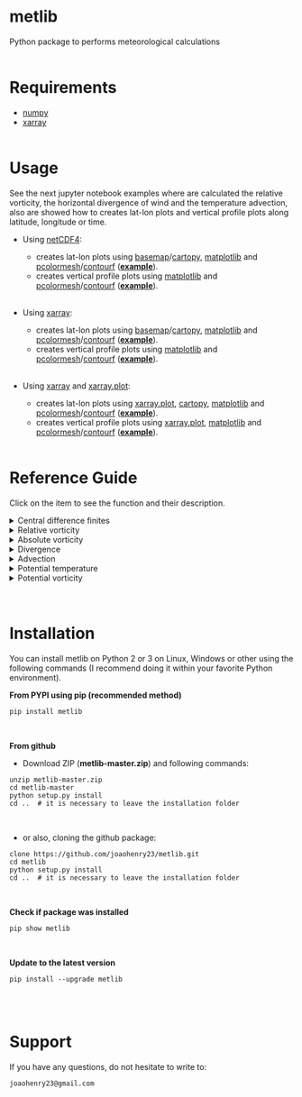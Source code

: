 # metlib
Python package to performs meteorological calculations
<br><br>

# Requirements
- [numpy](https://numpy.org/)
- [xarray](http://xarray.pydata.org/en/stable/)
<br><br>

# Usage
See the next jupyter notebook examples where are calculated the relative vorticity, the horizontal divergence of wind and the temperature advection, also are showed how to creates lat-lon plots and vertical profile plots along latitude, longitude or time.

- Using [netCDF4](https://github.com/Unidata/netcdf4-python):
  * creates lat-lon plots using [basemap](https://matplotlib.org/basemap/)/[cartopy](https://scitools.org.uk/cartopy/docs/latest/), [matplotlib](https://matplotlib.org/) and [pcolormesh](https://matplotlib.org/3.1.1/api/_as_gen/matplotlib.pyplot.pcolormesh.html)/[contourf](https://matplotlib.org/api/_as_gen/matplotlib.pyplot.contourf.html) (**[example](https://github.com/joaohenry23/metlib/blob/master/examples/ex01.ipynb)**).
  * creates vertical profile plots using [matplotlib](https://matplotlib.org/) and [pcolormesh](https://matplotlib.org/3.1.1/api/_as_gen/matplotlib.pyplot.pcolormesh.html)/[contourf](https://matplotlib.org/api/_as_gen/matplotlib.pyplot.contourf.html) (**[example](https://github.com/joaohenry23/metlib/blob/master/examples/ex04.ipynb)**).<br><br>

- Using [xarray](http://xarray.pydata.org/en/stable/):
  * creates lat-lon plots using [basemap](https://matplotlib.org/basemap/)/[cartopy](https://scitools.org.uk/cartopy/docs/latest/), [matplotlib](https://matplotlib.org/) and [pcolormesh](https://matplotlib.org/3.1.1/api/_as_gen/matplotlib.pyplot.pcolormesh.html)/[contourf](https://matplotlib.org/api/_as_gen/matplotlib.pyplot.contourf.html) (**[example](https://github.com/joaohenry23/metlib/blob/master/examples/ex02.ipynb)**).
  * creates vertical profile plots using [matplotlib](https://matplotlib.org/) and [pcolormesh](https://matplotlib.org/3.1.1/api/_as_gen/matplotlib.pyplot.pcolormesh.html)/[contourf](https://matplotlib.org/api/_as_gen/matplotlib.pyplot.contourf.html) (**[example](https://github.com/joaohenry23/metlib/blob/master/examples/ex05.ipynb)**).<br><br>

- Using [xarray](http://xarray.pydata.org/en/stable/) and [xarray.plot](http://xarray.pydata.org/en/stable/plotting.html):
  * creates lat-lon plots using [xarray.plot](http://xarray.pydata.org/en/stable/plotting.html), [cartopy](https://scitools.org.uk/cartopy/docs/latest/), [matplotlib](https://matplotlib.org/) and [pcolormesh](https://matplotlib.org/3.1.1/api/_as_gen/matplotlib.pyplot.pcolormesh.html)/[contourf](https://matplotlib.org/api/_as_gen/matplotlib.pyplot.contourf.html) (**[example](https://github.com/joaohenry23/metlib/blob/master/examples/ex03.ipynb)**).
  * creates vertical profile plots using [xarray.plot](http://xarray.pydata.org/en/stable/plotting.html), [matplotlib](https://matplotlib.org/) and [pcolormesh](https://matplotlib.org/3.1.1/api/_as_gen/matplotlib.pyplot.pcolormesh.html)/[contourf](https://matplotlib.org/api/_as_gen/matplotlib.pyplot.contourf.html) (**[example](https://github.com/joaohenry23/metlib/blob/master/examples/ex06.ipynb)**).
<br><br>

# Reference Guide
Click on the item to see the function and their description.
<details><summary>Central difference finites</summary>
<br>

**cdiff**(Field, Dim)
```
   Calculates a centered finite difference of Numpy array or Xarray.DataArray.
   The function use a fortran subroutine to perform a quick calculation.


   Parameters
   ----------
   Field: Numpy array or Xarray.DataArray
          Their structure can be:
          - 1D [x]
          - 2D [y,x]
          - 3D [z,y,x]
          - 4D [t,z,y,x]

   Dim: String (str)
        Defines axis of derivative and can be 'X', 'Y', 'Z', 'T'.


   Returns
   -------
   CDIFF: Numpy array or Xarray.DataArray
          Centered finite difference in Dim of Field. The shape is the same that input(Field).
```
<br>
</details>

<details><summary>Relative vorticity</summary>
<br>

**relative_vorticity**(UComp, VComp, Lon=None, Lat=None)
```
   Calculates the relative vorticity of horizontal wind.


   Parameters
   ----------
   UComp: Numpy array or Xarray.DataArray
          Zonal component of wind. Their structure can be:
          - 2D [y,x]
          - 3D [z,y,x] or [t,y,x]
          - 4D [t,z,y,x]

   VComp: Numpy array or Xarray.DataArray
          Meridional component of wind. Their structure can be:
          - 2D [y,x]
          - 3D [z,y,x] or [t,y,x]
          - 4D [t,z,y,x]

   Lon: Numpy array
        2D array with the longitudes of UComp and VComp.
        If UComp and VComp are xarray.DataArray is not necessary define this parameter.

   Lat: Numpy array
        2D array with the latitudes of UComp and VComp.
        If UComp and VComp are xarray.DataArray is not necessary define this parameter.


   Returns
   -------
   vor: Numpy array or Xarray.DataArray
        Relative vorticity of Ucomp and Vcomp [s**-1]
```
<br>
</details>

<details><summary>Absolute vorticity</summary>
<br>

**absolute_vorticity**(UComp, VComp, Lon=None, Lat=None)
```
   Calculates the absolute vorticity of horizontal wind.


   Parameters
   ----------
   UComp: Numpy array or Xarray.DataArray
          Zonal component of wind. Their structure can be:
          - 2D [y,x]
          - 3D [z,y,x] or [t,y,x]
          - 4D [t,z,y,x]

   VComp: Numpy array or Xarray.DataArray
          Meridional component of wind. Their structure can be:
          - 2D [y,x]
          - 3D [z,y,x] or [t,y,x]
          - 4D [t,z,y,x]

   Lon: Numpy array
        2D array with the longitudes of UComp and VComp.
        If UComp and VComp are xarray.DataArray is not necessary define this parameter.

   Lat: Numpy array
        2D array with the latitudes of UComp and VComp.
        If UComp and VComp are xarray.DataArray is not necessary define this parameter.


   Returns
   -------
   avor: Numpy array or Xarray.DataArray
         Absolute relative vorticity of Ucomp and Vcomp [s**-1]
```
<br>
</details>

<details><summary>Divergence</summary>
<br>

**divergence**(UComp, VComp, Lon=None, Lat=None)
```
   Calculates the divergence of horizontal wind or some vector field.


   Parameters
   ----------
   UComp: Numpy array or Xarray.DataArray
          Zonal component of wind. Their structure can be:
          - 2D [y,x]
          - 3D [z,y,x] or [t,y,x]
          - 4D [t,z,y,x]

   VComp: Numpy array or Xarray.DataArray
          Meridional component of wind. Their structure can be:
          - 2D [y,x]
          - 3D [z,y,x] or [t,y,x]
          - 4D [t,z,y,x]

   Lon: Numpy array
        2D array with the longitudes of UComp and VComp.
        If UComp and VComp are xarray.DataArray is not necessary define this parameter.

   Lat: Numpy array
        2D array with the latitudes of UComp and VComp.
        If UComp and VComp are xarray.DataArray is not necessary define this parameter.


   Returns
   -------
   div: Numpy array or Xarray.DataArray
        Horizontal divergence of Ucomp and Vcomp [1/s]
        Negative divergence is also known as convergence.
```
<br>
</details>

<details> <summary>Advection</summary>
<br>

**advection**(Field, UComp, VComp, Lon=None, Lat=None)
```
   Calculates the horizontal adveccion of Field. 


   Parameters
   ----------
   Field: Numpy array or Xarray.DataArray
          Their structure can be:
          - 2D [y,x]
          - 3D [z,y,x] or [t,y,x]
          - 4D [t,z,y,x]

   UComp: Numpy array or Xarray.DataArray
          Zonal component of wind. Their structure can be:
          - 2D [y,x]
          - 3D [z,y,x] or [t,y,x]
          - 4D [t,z,y,x]

   VComp: Numpy array or Xarray.DataArray
          Meridional component of wind. Their structure can be:
          - 2D [y,x]
          - 3D [z,y,x] or [t,y,x]
          - 4D [t,z,y,x]

   Lon: Numpy array
        2D array with the longitudes of UComp and VComp.
        If UComp and VComp are xarray.DataArray is not necessary define this parameter.

   Lat: Numpy array
        2D array with the latitudes of UComp and VComp.
        If UComp and VComp are xarray.DataArray is not necessary define this parameter.


   Returns
   -------
   adv: Numpy array or Xarray.DataArray
        Horizontal advection of Field [Field_units/s]
```
<br>
</details>

<details><summary>Potential temperature</summary>
<br>

**potential_temperature**(Temperature, Levels=None)
```
   Calculates the potential temperature.


   Parameters
   ----------
   Temperature: Numpy array or Xarray.DataArray
                Temperature field in Kelvin. Their structure can be:
                - 2D [y,x]
                - 3D [z,y,x] or [t,y,x]
                - 4D [t,z,y,x]


   Levels: Numpy array
           1D array with pressure levels of Temperature.


   Returns
   -------
   PTemp: Numpy array or Xarray.DataArray
          Potential temperature [K].
```
<br>
</details>

<details><summary>Potential vorticity</summary>
<br>

**potential_vorticity**(Temperature, UComp, VComp, Lon=None, Lat=None, Levels=None)
```
   Calculates the baroclinic potential vorticity.


   Parameters
   ----------
   Temperature: Numpy array or Xarray.DataArray
                Temperature field in Kelvin. Their structure can be:
                - 3D [z,y,x]
                - 4D [t,z,y,x]

   UComp: Numpy array or Xarray.DataArray
          Zonal component of wind. Their structure can be:
          - 3D [z,y,x]
          - 4D [t,z,y,x]

   VComp: Numpy array or Xarray.DataArray
          Meridional component of wind. Their structure can be:
          - 3D [z,y,x]
          - 4D [t,z,y,x]

   Lon: Numpy array
        2D array with the longitudes of UComp and VComp.
        If UComp and VComp are xarray.DataArray is not necessary define this parameter.

   Lat: Numpy array
        2D array with the latitudes of UComp and VComp.
        If UComp and VComp are xarray.DataArray is not necessary define this parameter.


   Levels: Numpy array
           1D array with pressure levels of Temperature.
           If UComp and VComp are xarray.DataArray is not necessary define this parameter.


   Returns
   -------
   PVor: Numpy array or Xarray.DataArray
         Baroclinic potential voticity [1/s].
```
<br>
</details>
<br><br>

# Installation
You can install metlib on Python 2 or 3 on Linux, Windows or other using the following commands (I recommend doing it within your favorite Python environment).
<br>

**From PYPI using pip (recommended method)**

```
pip install metlib
```
<br>

**From github**

- Download ZIP (**metlib-master.zip**) and following commands:
```
unzip metlib-master.zip
cd metlib-master
python setup.py install
cd ..  # it is necessary to leave the installation folder
```
<br>

- or also, cloning the github package:
```
clone https://github.com/joaohenry23/metlib.git
cd metlib
python setup.py install
cd ..  # it is necessary to leave the installation folder
```
<br>

**Check if package was installed**

```
pip show metlib
```
<br>

**Update to the latest version**

```
pip install --upgrade metlib
```
<br>
<br>

# Support
If you have any questions, do not hesitate to write to:
```
joaohenry23@gmail.com

```

